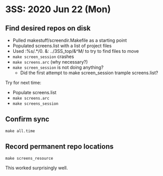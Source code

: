 3SS: 2020 Jun 22 (Mon)
=====================

## Find desired repos on disk

* Pulled makestuff/screendir.Makefile as a starting point
* Populated screens.list with a list of project files
* Used :%s/.*/0. &: ..\/3SS_top\/&^M/ to try to find files to move
* `make screen_session` crashes
* `make screens.arc` (why necessary?)
* `make screen_session` is not doing anything?
	* Did the first attempt to make screen_session trample screens.list?

Try for next time:
* Populate screens.list
* `make screens.arc`
* `make screens_session`

## Confirm sync
`make all.time`

## Record permanent repo locations
`make screens_resource`

This worked surprisingly well.
